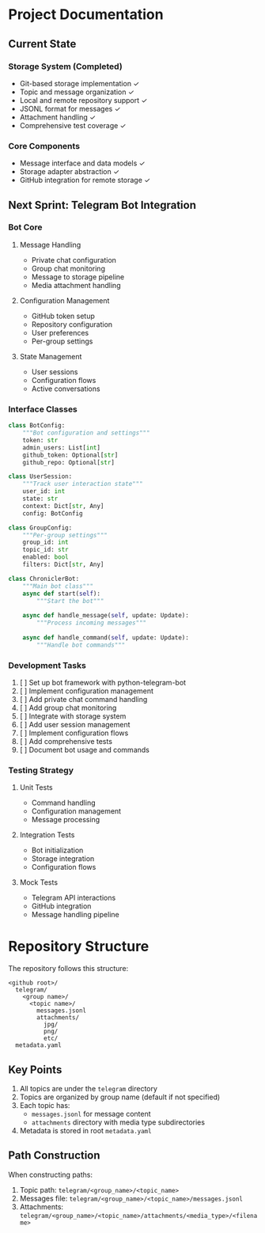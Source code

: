 # Project Documentation

## Current State

### Storage System (Completed)
- Git-based storage implementation ✓
- Topic and message organization ✓
- Local and remote repository support ✓
- JSONL format for messages ✓
- Attachment handling ✓
- Comprehensive test coverage ✓

### Core Components
- Message interface and data models ✓
- Storage adapter abstraction ✓
- GitHub integration for remote storage ✓

## Next Sprint: Telegram Bot Integration

### Bot Core
1. Message Handling
   - Private chat configuration
   - Group chat monitoring
   - Message to storage pipeline
   - Media attachment handling

2. Configuration Management
   - GitHub token setup
   - Repository configuration
   - User preferences
   - Per-group settings

3. State Management
   - User sessions
   - Configuration flows
   - Active conversations

### Interface Classes

```python
class BotConfig:
    """Bot configuration and settings"""
    token: str
    admin_users: List[int]
    github_token: Optional[str]
    github_repo: Optional[str]

class UserSession:
    """Track user interaction state"""
    user_id: int
    state: str
    context: Dict[str, Any]
    config: BotConfig

class GroupConfig:
    """Per-group settings"""
    group_id: int
    topic_id: str
    enabled: bool
    filters: Dict[str, Any]

class ChroniclerBot:
    """Main bot class"""
    async def start(self):
        """Start the bot"""
    
    async def handle_message(self, update: Update):
        """Process incoming messages"""
    
    async def handle_command(self, update: Update):
        """Handle bot commands"""
```

### Development Tasks
1. [ ] Set up bot framework with python-telegram-bot
2. [ ] Implement configuration management
3. [ ] Add private chat command handling
4. [ ] Add group chat monitoring
5. [ ] Integrate with storage system
6. [ ] Add user session management
7. [ ] Implement configuration flows
8. [ ] Add comprehensive tests
9. [ ] Document bot usage and commands

### Testing Strategy
1. Unit Tests
   - Command handling
   - Configuration management
   - Message processing

2. Integration Tests
   - Bot initialization
   - Storage integration
   - Configuration flows

3. Mock Tests
   - Telegram API interactions
   - GitHub integration
   - Message handling pipeline 

# Repository Structure

The repository follows this structure:

```
<github root>/
  telegram/
    <group name>/
      <topic name>/
        messages.jsonl
        attachments/
          jpg/
          png/
          etc/
  metadata.yaml
```

## Key Points

1. All topics are under the `telegram` directory
2. Topics are organized by group name (default if not specified)
3. Each topic has:
   - `messages.jsonl` for message content
   - `attachments` directory with media type subdirectories
4. Metadata is stored in root `metadata.yaml`

## Path Construction

When constructing paths:
1. Topic path: `telegram/<group_name>/<topic_name>`
2. Messages file: `telegram/<group_name>/<topic_name>/messages.jsonl`
3. Attachments: `telegram/<group_name>/<topic_name>/attachments/<media_type>/<filename>` 